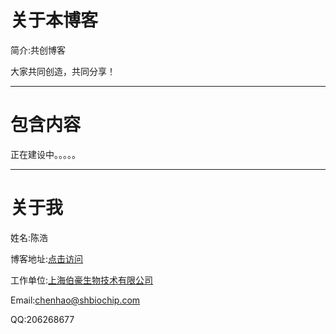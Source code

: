# 关于本博客

简介:共创博客

大家共同创造，共同分享！

- - - - --

# 包含内容


正在建设中。。。。。


- - - - --

# 关于我

姓名:陈浩

博客地址:[点击访问](https://bioinfo1992.github.io/)

工作单位:[上海伯豪生物技术有限公司](http://www.shbio.com)

Email:chenhao@shbiochip.com

QQ:206268677
